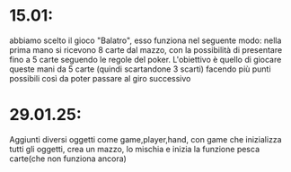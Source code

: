 # 15.01: 
abbiamo scelto il gioco "Balatro", esso funziona nel seguente modo: nella prima mano si ricevono 8 carte dal mazzo, con la possibilità di presentare fino a 5 carte seguendo le regole del poker. L'obiettivo è quello di giocare queste mani da 5 carte (quindi scartandone 3 scarti) facendo più punti possibili così da poter passare al giro successivo
# 29.01.25:
Aggiunti diversi oggetti come game,player,hand, con game che inizializza tutti gli oggetti, crea un mazzo, lo mischia e inizia la funzione pesca carte(che non funziona ancora)
